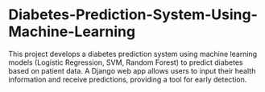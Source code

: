 # Diabetes-Prediction-System-Using-Machine-Learning
This project develops a diabetes prediction system using machine learning models (Logistic Regression, SVM, Random Forest) to predict diabetes based on patient data. A Django web app allows users to input their health information and receive predictions, providing a tool for early detection.
